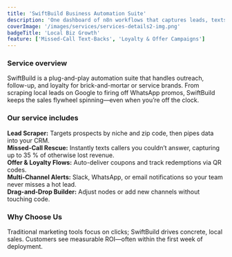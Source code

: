 ```yaml
---
title: 'SwiftBuild Business Automation Suite'
description: 'One dashboard of n8n workflows that captures leads, texts missed callers, and drives repeat business.'
coverImage: '/images/services/services-details2-img.png'
badgeTitle: 'Local Biz Growth'
feature: ['Missed-Call Text-Backs', 'Loyalty & Offer Campaigns']
---
```


### Service overview

SwiftBuild is a plug-and-play automation suite that handles outreach, follow-up, and loyalty for brick-and-mortar or service brands. From scraping local leads on Google to firing off WhatsApp promos, SwiftBuild keeps the sales flywheel spinning—even when you’re off the clock.

### Our service includes

**Lead Scraper:** Targets prospects by niche and zip code, then pipes data into your CRM.  
**Missed-Call Rescue:** Instantly texts callers you couldn’t answer, capturing up to 35 % of otherwise lost revenue.  
**Offer & Loyalty Flows:** Auto-deliver coupons and track redemptions via QR codes.  
**Multi-Channel Alerts:** Slack, WhatsApp, or email notifications so your team never misses a hot lead.  
**Drag-and-Drop Builder:** Adjust nodes or add new channels without touching code.

### Why Choose Us

Traditional marketing tools focus on clicks; SwiftBuild drives concrete, local sales. Customers see measurable ROI—often within the first week of deployment.